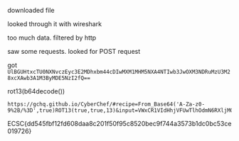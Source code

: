 downloaded file

looked through it with wireshark

too much data. filtered by http

saw some requests. looked for POST request

got `UlBGUHtxcTU0NXNvczEyc3E2MDhxbm44cDIwMXM1MHM5NXA4NTIwb3JwOXM3NDRuMzU3M28xcXAwb3A1M3ByMDE5NzI2fQ==`

rot13(b64decode())

```
https://gchq.github.io/CyberChef/#recipe=From_Base64('A-Za-z0-9%2B/%3D',true)ROT13(true,true,13)&input=VWxCR1VIdHhjVFUwTlhOdmN6RXljM0UyTURoeGJtNDRjREl3TVhNMU1ITTVOWEE0TlRJd2IzSndPWE0zTkRSdU16VTNNMjh4Y1hBd2IzQTFNM0J5TURFNU56STJmUT09
```


ECSC{dd545fbf12fd608daa8c201f50f95c8520bec9f744a3573b1dc0bc53ce019726}
